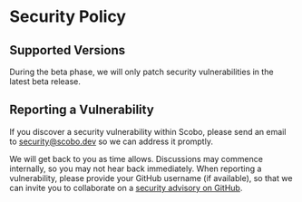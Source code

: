 # Security Policy

## Supported Versions

During the beta phase, we will only patch security vulnerabilities in the latest beta release.

## Reporting a Vulnerability

If you discover a security vulnerability within Scobo, please send an email to security@scobo.dev so we can address it promptly.

We will get back to you as time allows.
Discussions may commence internally, so you may not hear back immediately.
When reporting a vulnerability, please provide your GitHub username (if available), so that we can invite you to collaborate on a [security advisory on GitHub](https://help.github.com/en/articles/about-maintainer-security-advisories).
